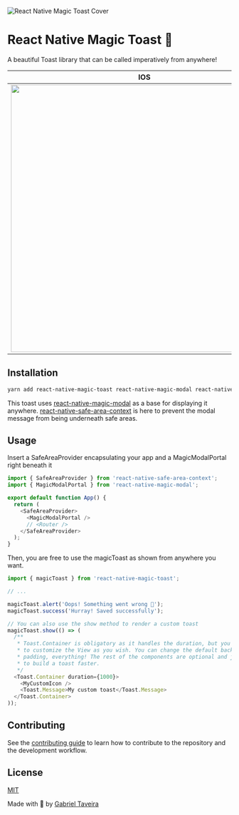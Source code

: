 ![React Native Magic Toast Cover](https://user-images.githubusercontent.com/50031755/182908210-860f7e09-a644-4a74-8000-46f7f5bbf01e.png)

# React Native Magic Toast 🦄

A beautiful Toast library that can be called imperatively from anywhere!

| IOS                                                                                                                           | Android                                                                                                                       |
| ----------------------------------------------------------------------------------------------------------------------------- | ----------------------------------------------------------------------------------------------------------------------------- |
| <img src="https://user-images.githubusercontent.com/50031755/155204679-ad8cc6e6-c29b-45a8-9542-1e77b0d7140c.gif" height=600/> | <img src="https://user-images.githubusercontent.com/50031755/155205325-d5f4c239-90b6-432b-9753-afe19d64695c.gif" height=600/> |

## Installation

```sh
yarn add react-native-magic-toast react-native-magic-modal react-native-safe-area-context
```

This toast uses [react-native-magic-modal](https://github.com/GSTJ/react-native-magic-modal) as a base for displaying it anywhere. [react-native-safe-area-context](https://github.com/th3rdwave/react-native-safe-area-context) is here to prevent the modal message from being underneath safe areas.

## Usage

Insert a SafeAreaProvider encapsulating your app and a MagicModalPortal right beneath it

```js
import { SafeAreaProvider } from 'react-native-safe-area-context';
import { MagicModalPortal } from 'react-native-magic-modal';

export default function App() {
  return (
    <SafeAreaProvider>
      <MagicModalPortal />
      // <Router />
    </SafeAreaProvider>
  );
}
```

Then, you are free to use the magicToast as shown from anywhere you want.

```js
import { magicToast } from 'react-native-magic-toast';

// ...

magicToast.alert('Oops! Something went wrong 😬');
magicToast.success('Hurray! Saved successfully');

// You can also use the show method to render a custom toast
magicToast.show(() => (
  /**
   * Toast.Container is obligatory as it handles the duration, but you are free
   * to customize the View as you wish. You can change the default background color,
   * padding, everything! The rest of the components are optional and just help you
   * to build a toast faster.
   */
  <Toast.Container duration={1000}>
    <MyCustomIcon />
    <Toast.Message>My custom toast</Toast.Message>
  </Toast.Container>
));
```

## Contributing

See the [contributing guide](CONTRIBUTING.md) to learn how to contribute to the repository and the development workflow.

## License

[MIT](LICENSE.md)

Made with 💖 by [Gabriel Taveira](https://github.com/GSTJ)
